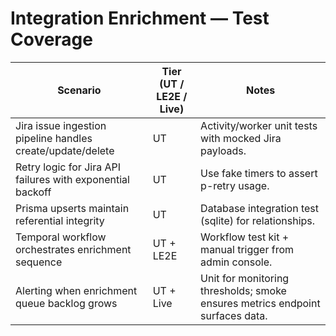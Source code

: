 # Integration Enrichment — Test Coverage

| Scenario | Tier (UT / LE2E / Live) | Notes |
|----------|-------------------------|-------|
| Jira issue ingestion pipeline handles create/update/delete | UT | Activity/worker unit tests with mocked Jira payloads. |
| Retry logic for Jira API failures with exponential backoff | UT | Use fake timers to assert p-retry usage. |
| Prisma upserts maintain referential integrity | UT | Database integration test (sqlite) for relationships. |
| Temporal workflow orchestrates enrichment sequence | UT + LE2E | Workflow test kit + manual trigger from admin console. |
| Alerting when enrichment queue backlog grows | UT + Live | Unit for monitoring thresholds; smoke ensures metrics endpoint surfaces data. |
